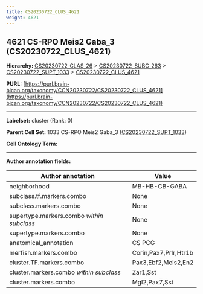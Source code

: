 ```yaml
---
title: CS20230722_CLUS_4621
weight: 4621
---
```

## 4621 CS-RPO Meis2 Gaba_3 (CS20230722_CLUS_4621)
<b>Hierarchy: </b>
[CS20230722_CLAS_26](../CS20230722_CLAS_26) >
[CS20230722_SUBC_263](../CS20230722_SUBC_263) >
[CS20230722_SUPT_1033](../CS20230722_SUPT_1033) >
[CS20230722_CLUS_4621](../CS20230722_CLUS_4621)

**PURL:** [https://purl.brain-bican.org/taxonomy/CCN20230722/CS20230722_CLUS_4621](https://purl.brain-bican.org/taxonomy/CCN20230722/CS20230722_CLUS_4621)

---


**Labelset:** cluster (Rank: 0)

**Parent Cell Set:** 1033 CS-RPO Meis2 Gaba_3 ([CS20230722_SUPT_1033](../CS20230722_SUPT_1033))



**Cell Ontology Term:** 

[MARKER GENES.]: #


---

[TRANSFERRED ANNOTATIONS.]: #


[AUTHOR ANNOTATION FIELDS.]: #


**Author annotation fields:**

| Author annotation | Value |
|-------------------|-------|
|neighborhood|MB-HB-CB-GABA|
|subclass.tf.markers.combo|None|
|subclass.markers.combo|None|
|supertype.markers.combo _within subclass_|None|
|supertype.markers.combo|None|
|anatomical_annotation|CS PCG|
|merfish.markers.combo|Corin,Pax7,Prlr,Htr1b|
|cluster.TF.markers.combo|Pax3,Ebf2,Meis2,En2|
|cluster.markers.combo _within subclass_|Zar1,Sst|
|cluster.markers.combo|Mgl2,Pax7,Sst|
